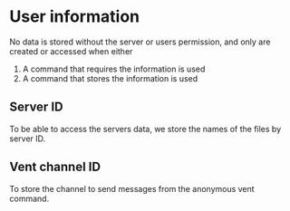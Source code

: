 # User information
No data is stored without the server or users permission, and only are created or accessed when either

1. A command that requires the information is used
2. A command that stores the information is used


## Server ID
To be able to access the servers data, we store the names of the files by server ID.

## Vent channel ID
To store the channel to send messages from the anonymous vent command.